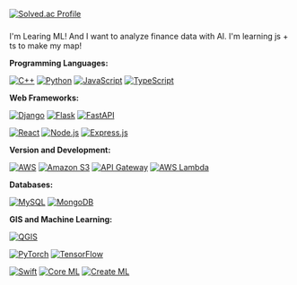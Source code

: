 <!--[![Top Langs](https://github-readme-stats.vercel.app/api/top-langs/?username=WinterFlw)](https://github.com/WinterFlw/github-readme-stats)
[![WinterFlw's GitHub stats](https://github-readme-stats.vercel.app/api?username=WinterFlw&show_icons=true&theme=radical)](https://github.com/WinterFlw/github-readme-stats)
-->
[![Solved.ac Profile](http://mazassumnida.wtf/api/v2/generate_badge?boj=wannabe_icy)](https://solved.ac/wannabe_icy/)
###
I'm Learing ML! And I want to analyze finance data with AI.
I'm learning js + ts to make my map!

**Programming Languages:**

[![C++](https://img.shields.io/badge/C%2B%2B-00599C?style=flat-square&logo=c%2B%2B&logoColor=white)](https://en.wikipedia.org/wiki/C%2B%2B)
[![Python](https://img.shields.io/badge/Python-blue?style=flat-square&logo=python&logoColor=white)](https://www.python.org/)
[![JavaScript](https://img.shields.io/badge/JavaScript-yellow?style=flat-square&logo=javascript&logoColor=white)](https://developer.mozilla.org/en-US/docs/Web/JavaScript)
[![TypeScript](https://img.shields.io/badge/TypeScript-blue?style=flat-square&logo=typescript&logoColor=white)](https://www.typescriptlang.org/)

**Web Frameworks:**

[![Django](https://img.shields.io/badge/Django-green?style=flat-square&logo=django&logoColor=white)](https://www.djangoproject.com/)
[![Flask](https://img.shields.io/badge/Flask-black?style=flat-square&logo=flask&logoColor=white)](https://flask.palletsprojects.com/)
[![FastAPI](https://img.shields.io/badge/FastAPI-teal?style=flat-square&logo=fastapi&logoColor=white)](https://fastapi.tiangolo.com/)

[![React](https://img.shields.io/badge/React-61DAFB?style=flat-square&logo=react&logoColor=white)](https://reactjs.org/)
[![Node.js](https://img.shields.io/badge/Node.js-green?style=flat-square&logo=node.js)](https://nodejs.org/)
[![Express.js](https://img.shields.io/badge/Express.js-lightgray?style=flat-square&logo=express)](https://expressjs.com/)

**Version and Development:**

[![AWS](https://img.shields.io/badge/AWS-orange?style=flat-square&logo=amazon-aws&logoColor=white)](https://aws.amazon.com/)
[![Amazon S3](https://img.shields.io/badge/Amazon%20S3-569A31?style=flat-square&logo=amazon-s3&logoColor=white)](https://aws.amazon.com/s3/)
[![API Gateway](https://img.shields.io/badge/API%20Gateway-FF9900?style=flat-square&logo=amazon-api-gateway&logoColor=white)](https://aws.amazon.com/api-gateway/)
[![AWS Lambda](https://img.shields.io/badge/AWS%20Lambda-FF9900?style=flat-square&logo=aws-lambda&logoColor=white)](https://aws.amazon.com/lambda/)



**Databases:**

[![MySQL](https://img.shields.io/badge/MySQL-blue?style=flat-square&logo=mysql&logoColor=white)](https://www.mysql.com/)
[![MongoDB](https://img.shields.io/badge/MongoDB-47A248?style=flat-square&logo=mongodb&logoColor=white)](https://www.mongodb.com/)

**GIS and Machine Learning:**

[![QGIS](https://img.shields.io/badge/QGIS-3.22.0-brightgreen?style=flat-square&logo=qgis&logoColor=white)](https://qgis.org/)

[![PyTorch](https://img.shields.io/badge/PyTorch-EE4C2C?style=flat-square&logo=pytorch&logoColor=white)](https://pytorch.org/)
[![TensorFlow](https://img.shields.io/badge/TensorFlow-FF6F00?style=flat-square&logo=tensorflow&logoColor=white)](https://www.tensorflow.org/)

[![Swift](https://img.shields.io/badge/Swift-gray?style=flat-square&logo=swift&logoColor=white)](https://developer.apple.com/swift/)
[![Core ML](https://img.shields.io/badge/Core%20ML-gray?style=flat-square&logo=apple&logoColor=white)](https://developer.apple.com/documentation/coreml)
[![Create ML](https://img.shields.io/badge/Create%20ML-gray?style=flat-square&logo=apple&logoColor=white)](https://developer.apple.com/documentation/createml)
